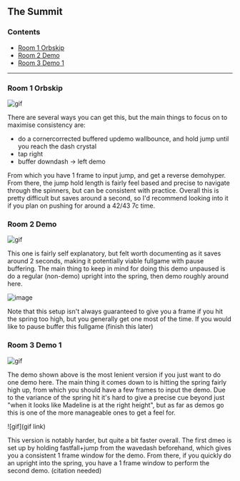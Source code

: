 ## The Summit

### Contents
- [Room 1 Orbskip](#Room-1-Orbskip)
- [Room 2 Demo](#Room-2-Demo)
- [Room 3 Demo 1](#Room-3-Demo-1)

- - - -

### Room 1 Orbskip

![gif](https://github.com/Vapo41/C-Side-Guide/blob/main/images/7corbskipwebp.webp)

There are several ways you can get this, but the main things to focus on to maximise consistency are:

- do a cornercorrected buffered updemo wallbounce, and hold jump until you reach the dash crystal
- tap right
- buffer downdash -> left demo

From which you have 1 frame to input jump, and get a reverse demohyper. From there, the jump hold length is fairly feel based and precise to navigate through the spinners, but can be consistent with practice. Overall this is pretty difficult but saves around a second, so I'd recommend looking into it if you plan on pushing for around a 42/43 7c time.

### Room 2 Demo

![gif](https://github.com/Vapo41/C-Side-Guide/blob/main/images/7cr2demowebp.webp)

This one is fairly self explanatory, but felt worth documenting as it saves around 2 seconds, making it potentially viable fullgame with pause buffering. The main thing to keep in mind for doing this demo unpaused is do a regular (non-demo) upright into the spring, then demo roughly around here.

![image](https://cdn.discordapp.com/attachments/785077819771453461/1015983873315840090/7cr2demo.png)

Note that this setup isn't always guaranteed to give you a frame if you hit the spring too high, but you generally get one most of the time. If you would like to pause buffer this fullgame (finish this later)

### Room 3 Demo 1

![gif](https://github.com/Vapo41/C-Side-Guide/blob/main/images/7cr3demowebp.webp)

The demo shown above is the most lenient version if you just want to do one demo here. The main thing it comes down to is hitting the spring fairly high up, from which you should have a few frames to input the demo. Due to the variance of the spring hit it's hard to give a precise cue beyond just "when it looks like Madeline is at the right height", but as far as demos go this is one of the more manageable ones to get a feel for.

![gif](gif link)

This version is notably harder, but quite a bit faster overall. The first dmeo is set up by holding fastfall+jump from the wavedash beforehand, which gives you a consistent 1 frame window for the demo. From there, if you quickly do an upright into the spring, you have a 1 frame window to perform the second demo. (citation needed)


